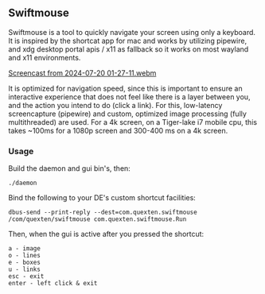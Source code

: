 ## Swiftmouse

Swiftmouse is a tool to quickly navigate your screen using only a keyboard. It is inspired by the shortcat app for mac and works by utilizing pipewire, and xdg desktop portal apis / x11 as fallback so it works on most wayland and x11 environments.

[Screencast from 2024-07-20 01-27-11.webm](https://github.com/user-attachments/assets/6eab652d-91b9-4517-ba60-2133c9ac04cb)


It is optimized for navigation speed, since this is important to ensure an interactive experience that does not feel
like there is a layer between you, and the action you intend to do (click a link). For this, low-latency screencapture (pipewire) and
custom, optimized image processing (fully multithreaded) are used. For a 4k screen, on a Tiger-lake i7 mobile cpu, this takes ~100ms for a 1080p screen
and 300-400 ms on a 4k screen.

### Usage

Build the daemon and gui bin's, then:
```
./daemon
```

Bind the following to your DE's custom shortcut facilities:
```
dbus-send --print-reply --dest=com.quexten.swiftmouse  /com/quexten/swiftmouse com.quexten.swiftmouse.Run
```

Then, when the gui is active after you pressed the shortcut:
```
a - image
o - lines
e - boxes
u - links
esc - exit
enter - left click & exit
```
